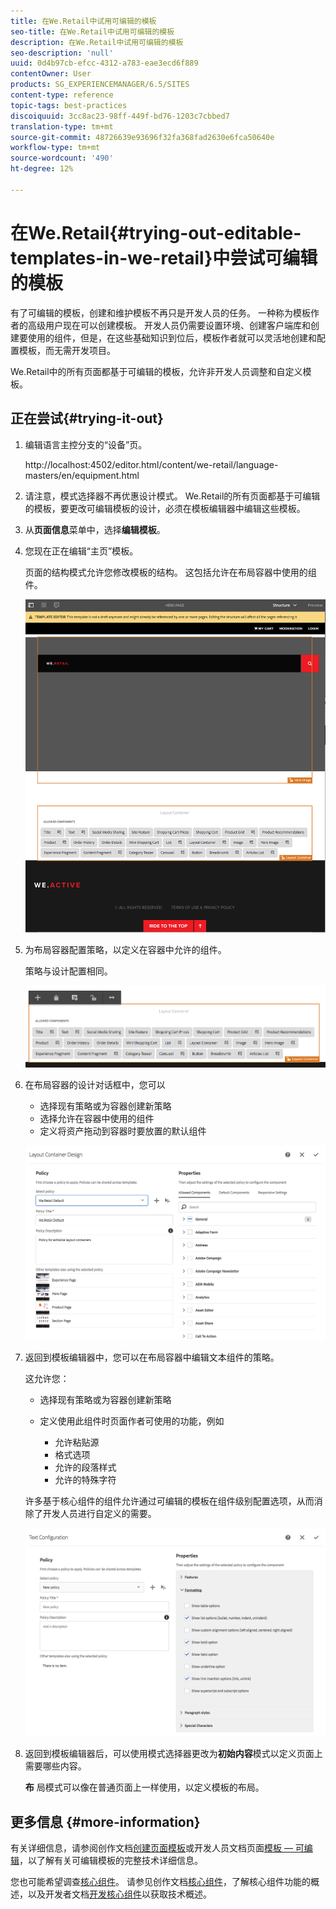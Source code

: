 ```yaml
---
title: 在We.Retail中试用可编辑的模板
seo-title: 在We.Retail中试用可编辑的模板
description: 在We.Retail中试用可编辑的模板
seo-description: 'null'
uuid: 0d4b97cb-efcc-4312-a783-eae3ecd6f889
contentOwner: User
products: SG_EXPERIENCEMANAGER/6.5/SITES
content-type: reference
topic-tags: best-practices
discoiquuid: 3cc8ac23-98ff-449f-bd76-1203c7cbbed7
translation-type: tm+mt
source-git-commit: 48726639e93696f32fa368fad2630e6fca50640e
workflow-type: tm+mt
source-wordcount: '490'
ht-degree: 12%

---
```



# 在We.Retail{#trying-out-editable-templates-in-we-retail}中尝试可编辑的模板

有了可编辑的模板，创建和维护模板不再只是开发人员的任务。 一种称为模板作者的高级用户现在可以创建模板。 开发人员仍需要设置环境、创建客户端库和创建要使用的组件，但是，在这些基础知识到位后，模板作者就可以灵活地创建和配置模板，而无需开发项目。 

We.Retail中的所有页面都基于可编辑的模板，允许非开发人员调整和自定义模板。

## 正在尝试{#trying-it-out}

1. 编辑语言主控分支的“设备”页。

   http://localhost:4502/editor.html/content/we-retail/language-masters/en/equipment.html

1. 请注意，模式选择器不再优惠设计模式。 We.Retail的所有页面都基于可编辑的模板，要更改可编辑模板的设计，必须在模板编辑器中编辑这些模板。
1. 从&#x200B;**页面信息**&#x200B;菜单中，选择&#x200B;**编辑模板**。
1. 您现在正在编辑“主页”模板。

   页面的结构模式允许您修改模板的结构。 这包括允许在布局容器中使用的组件。

   ![chlimage_1-138](assets/chlimage_1-138.png)

1. 为布局容器配置策略，以定义在容器中允许的组件。

   策略与设计配置相同。

   ![chlimage_1-139](assets/chlimage_1-139.png)

1. 在布局容器的设计对话框中，您可以

   * 选择现有策略或为容器创建新策略
   * 选择允许在容器中使用的组件
   * 定义将资产拖动到容器时要放置的默认组件

   ![chlimage_1-140](assets/chlimage_1-140.png)

1. 返回到模板编辑器中，您可以在布局容器中编辑文本组件的策略。

   这允许您：

   * 选择现有策略或为容器创建新策略
   * 定义使用此组件时页面作者可使用的功能，例如

      * 允许粘贴源
      * 格式选项
      * 允许的段落样式
      * 允许的特殊字符

   许多基于核心组件的组件允许通过可编辑的模板在组件级别配置选项，从而消除了开发人员进行自定义的需要。

   ![chlimage_1-141](assets/chlimage_1-141.png)

1. 返回到模板编辑器后，可以使用模式选择器更改为&#x200B;**初始内容**&#x200B;模式以定义页面上需要哪些内容。

   **布** 局模式可以像在普通页面上一样使用，以定义模板的布局。

## 更多信息 {#more-information}

有关详细信息，请参阅创作文档[创建页面模板](/help/sites-authoring/templates.md)或开发人员文档页面[模板 — 可编辑](/help/sites-developing/page-templates-editable.md)，以了解有关可编辑模板的完整技术详细信息。

您也可能希望调查[核心组件](/help/sites-developing/we-retail-core-components.md)。 请参见创作文档[核心组件](https://docs.adobe.com/content/help/zh-Hans/experience-manager-core-components/using/introduction.html)，了解核心组件功能的概述，以及开发者文档[开发核心组件](https://helpx.adobe.com/experience-manager/core-components/using/developing.html)以获取技术概述。

